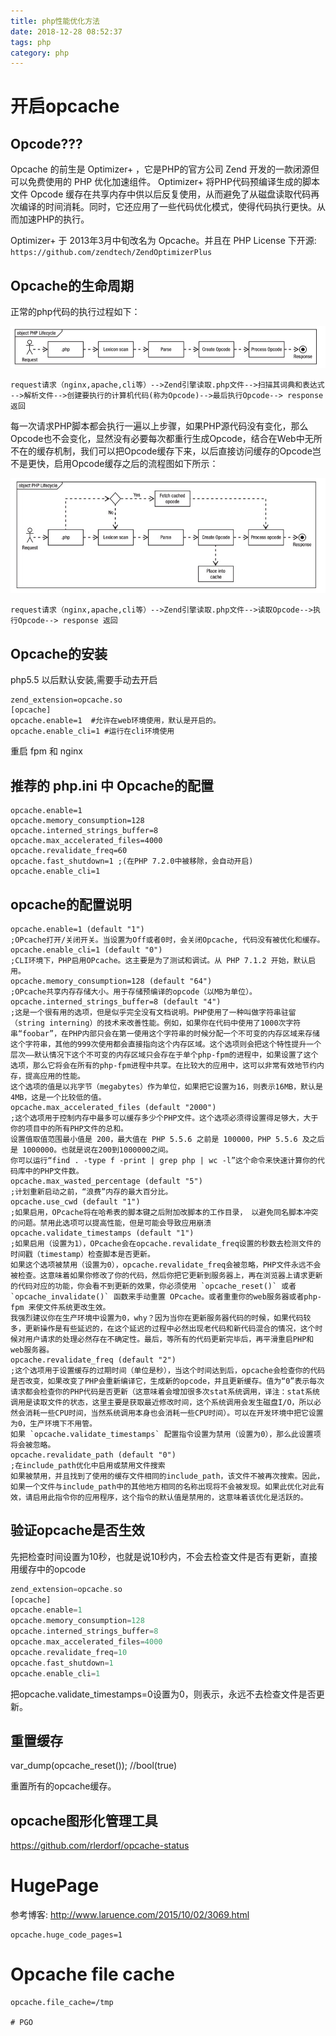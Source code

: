```yaml
---
title: php性能优化方法
date: 2018-12-28 08:52:37
tags: php
category: php
---
```


# 开启opcache

## Opcode???

Opcache 的前生是 Optimizer+ ，它是PHP的官方公司 Zend 开发的一款闭源但可以免费使用的 PHP 优化加速组件。 Optimizer+ 将PHP代码预编译生成的脚本文件 Opcode 缓存在共享内存中供以后反复使用，从而避免了从磁盘读取代码再次编译的时间消耗。同时，它还应用了一些代码优化模式，使得代码执行更快。从而加速PHP的执行。

Optimizer+ 于 2013年3月中旬改名为 Opcache。并且在 PHP License 下开源: 
`https://github.com/zendtech/ZendOptimizerPlus`

## Opcache的生命周期

正常的php代码的执行过程如下：

![opcode](/uploads/20181228_01.jpg)

```
request请求（nginx,apache,cli等）-->Zend引擎读取.php文件-->扫描其词典和表达式 -->解析文件-->创建要执行的计算机代码(称为Opcode)-->最后执行Opcode--> response 返回
```

每一次请求PHP脚本都会执行一遍以上步骤，如果PHP源代码没有变化，那么Opcode也不会变化，显然没有必要每次都重行生成Opcode，结合在Web中无所不在的缓存机制，我们可以把Opcode缓存下来，以后直接访问缓存的Opcode岂不是更快，启用Opcode缓存之后的流程图如下所示：

![opcode](/uploads/20181228_02.jpg)

```
request请求（nginx,apache,cli等）-->Zend引擎读取.php文件-->读取Opcode-->执行Opcode--> response 返回
```

## Opcache的安装

php5.5 以后默认安装,需要手动去开启

```
zend_extension=opcache.so
[opcache]
opcache.enable=1  #允许在web环境使用，默认是开启的。
opcache.enable_cli=1 #运行在cli环境使用
```
重启 fpm 和 nginx


## 推荐的 php.ini 中 Opcache的配置

```
opcache.enable=1
opcache.memory_consumption=128
opcache.interned_strings_buffer=8
opcache.max_accelerated_files=4000
opcache.revalidate_freq=60
opcache.fast_shutdown=1 ;(在PHP 7.2.0中被移除，会自动开启)
opcache.enable_cli=1
```

## opcache的配置说明

```
opcache.enable=1 (default "1")
;OPcache打开/关闭开关。当设置为Off或者0时，会关闭Opcache, 代码没有被优化和缓存。
opcache.enable_cli=1 (default "0")
;CLI环境下，PHP启用OPcache。这主要是为了测试和调试。从 PHP 7.1.2 开始，默认启用。
opcache.memory_consumption=128 (default "64")
;OPcache共享内存存储大小。用于存储预编译的opcode（以MB为单位）。
opcache.interned_strings_buffer=8 (default "4")
;这是一个很有用的选项，但是似乎完全没有文档说明。PHP使用了一种叫做字符串驻留（string interning）的技术来改善性能。例如，如果你在代码中使用了1000次字符串“foobar”，在PHP内部只会在第一使用这个字符串的时候分配一个不可变的内存区域来存储这个字符串，其他的999次使用都会直接指向这个内存区域。这个选项则会把这个特性提升一个层次——默认情况下这个不可变的内存区域只会存在于单个php-fpm的进程中，如果设置了这个选项，那么它将会在所有的php-fpm进程中共享。在比较大的应用中，这可以非常有效地节约内存，提高应用的性能。
这个选项的值是以兆字节（megabytes）作为单位，如果把它设置为16，则表示16MB，默认是4MB，这是一个比较低的值。
opcache.max_accelerated_files (default "2000")
;这个选项用于控制内存中最多可以缓存多少个PHP文件。这个选项必须得设置得足够大，大于你的项目中的所有PHP文件的总和。
设置值取值范围最小值是 200，最大值在 PHP 5.5.6 之前是 100000，PHP 5.5.6 及之后是 1000000。也就是说在200到1000000之间。
你可以运行“find . -type f -print | grep php | wc -l”这个命令来快速计算你的代码库中的PHP文件数。
opcache.max_wasted_percentage (default "5")
;计划重新启动之前，“浪费”内存的最大百分比。
opcache.use_cwd (default "1")
;如果启用，OPcache将在哈希表的脚本键之后附加改脚本的工作目录， 以避免同名脚本冲突的问题。禁用此选项可以提高性能，但是可能会导致应用崩溃
opcache.validate_timestamps (default "1")
;如果启用（设置为1），OPcache会在opcache.revalidate_freq设置的秒数去检测文件的时间戳（timestamp）检查脚本是否更新。
如果这个选项被禁用（设置为0），opcache.revalidate_freq会被忽略，PHP文件永远不会被检查。这意味着如果你修改了你的代码，然后你把它更新到服务器上，再在浏览器上请求更新的代码对应的功能，你会看不到更新的效果，你必须使用 `opcache_reset()` 或者 `opcache_invalidate()` 函数来手动重置 OPcache。或者重重你的web服务器或者php-fpm 来使文件系统更改生效。
我强烈建议你在生产环境中设置为0，why？因为当你在更新服务器代码的时候，如果代码较多，更新操作是有些延迟的，在这个延迟的过程中必然出现老代码和新代码混合的情况，这个时候对用户请求的处理必然存在不确定性。最后，等所有的代码更新完毕后，再平滑重启PHP和web服务器。
opcache.revalidate_freq (default "2")
;这个选项用于设置缓存的过期时间（单位是秒），当这个时间达到后，opcache会检查你的代码是否改变，如果改变了PHP会重新编译它，生成新的opcode，并且更新缓存。值为“0”表示每次请求都会检查你的PHP代码是否更新（这意味着会增加很多次stat系统调用，译注：stat系统调用是读取文件的状态，这里主要是获取最近修改时间，这个系统调用会发生磁盘I/O，所以必然会消耗一些CPU时间，当然系统调用本身也会消耗一些CPU时间）。可以在开发环境中把它设置为0，生产环境下不用管。
如果 `opcache.validate_timestamps` 配置指令设置为禁用（设置为0），那么此设置项将会被忽略。
opcache.revalidate_path (default "0")
;在include_path优化中启用或禁用文件搜索
如果被禁用，并且找到了使用的缓存文件相同的include_path，该文件不被再次搜索。因此，如果一个文件与include_path中的其他地方相同的名称出现将不会被发现。如果此优化对此有效，请启用此指令你的应用程序，这个指令的默认值是禁用的，这意味着该优化是活跃的。
```

## 验证opcache是否生效

先把检查时间设置为10秒，也就是说10秒内，不会去检查文件是否有更新，直接用缓存中的opcode

```php
zend_extension=opcache.so
[opcache]
opcache.enable=1
opcache.memory_consumption=128
opcache.interned_strings_buffer=8
opcache.max_accelerated_files=4000
opcache.revalidate_freq=10
opcache.fast_shutdown=1
opcache.enable_cli=1
```

把opcache.validate_timestamps=0设置为0，则表示，永远不去检查文件是否更新。

## 重置缓存

var_dump(opcache_reset());  //bool(true)

重置所有的opcache缓存。

## opcache图形化管理工具

 https://github.com/rlerdorf/opcache-status

# HugePage
 参考博客: http://www.laruence.com/2015/10/02/3069.html

 ```
 opcache.huge_code_pages=1
 ```

 # Opcache file cache

 ```
 opcache.file_cache=/tmp

 # PGO
 ```

